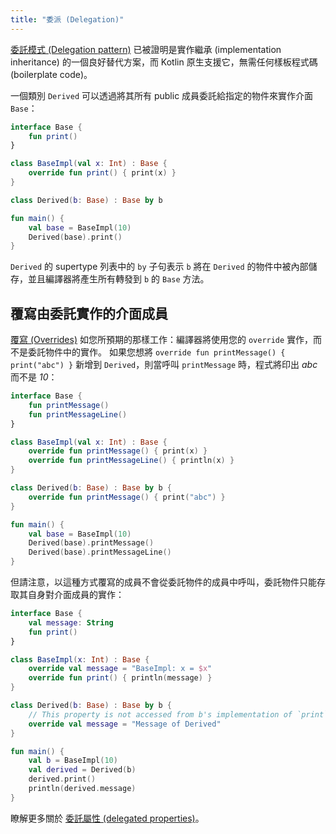 ```yaml
---
title: "委派 (Delegation)"
---
```

[委託模式 (Delegation pattern)](https://en.wikipedia.org/wiki/Delegation_pattern) 已被證明是實作繼承 (implementation inheritance) 的一個良好替代方案，而 Kotlin 原生支援它，無需任何樣板程式碼 (boilerplate code)。

一個類別 `Derived` 可以透過將其所有 public 成員委託給指定的物件來實作介面 `Base`：

```kotlin
interface Base {
    fun print()
}

class BaseImpl(val x: Int) : Base {
    override fun print() { print(x) }
}

class Derived(b: Base) : Base by b

fun main() {
    val base = BaseImpl(10)
    Derived(base).print()
}
```

`Derived` 的 supertype 列表中的 `by` 子句表示 `b` 將在 `Derived` 的物件中被內部儲存，並且編譯器將產生所有轉發到 `b` 的 `Base` 方法。

## 覆寫由委託實作的介面成員

[覆寫 (Overrides)](inheritance#overriding-methods) 如您所預期的那樣工作：編譯器將使用您的 `override` 實作，而不是委託物件中的實作。 如果您想將 `override fun printMessage() { print("abc") }` 新增到 `Derived`，則當呼叫 `printMessage` 時，程式將印出 *abc* 而不是 *10*：

```kotlin
interface Base {
    fun printMessage()
    fun printMessageLine()
}

class BaseImpl(val x: Int) : Base {
    override fun printMessage() { print(x) }
    override fun printMessageLine() { println(x) }
}

class Derived(b: Base) : Base by b {
    override fun printMessage() { print("abc") }
}

fun main() {
    val base = BaseImpl(10)
    Derived(base).printMessage()
    Derived(base).printMessageLine()
}
```

但請注意，以這種方式覆寫的成員不會從委託物件的成員中呼叫，委託物件只能存取其自身對介面成員的實作：

```kotlin
interface Base {
    val message: String
    fun print()
}

class BaseImpl(x: Int) : Base {
    override val message = "BaseImpl: x = $x"
    override fun print() { println(message) }
}

class Derived(b: Base) : Base by b {
    // This property is not accessed from b's implementation of `print`
    override val message = "Message of Derived"
}

fun main() {
    val b = BaseImpl(10)
    val derived = Derived(b)
    derived.print()
    println(derived.message)
}
```

瞭解更多關於 [委託屬性 (delegated properties)](delegated-properties)。